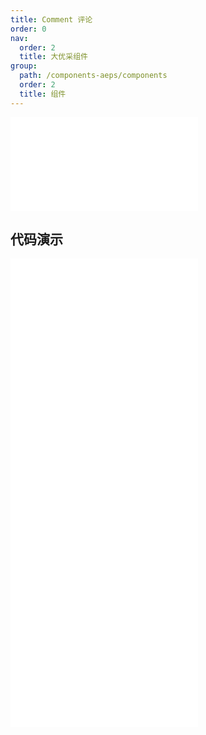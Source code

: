 ```yaml
---
title: Comment 评论
order: 0
nav:
  order: 2
  title: 大优采组件
group:
  path: /components-aeps/components
  order: 2
  title: 组件
---
```


<div>
<embed src="@docs-common/comment/index.md"></embed>
</div>
        
## 代码演示

<Row gutter=8>

  <Col span=24>
    
  <div class="code-box"><embed src="@abiz-rc-aeps/comment/demo/basic-comment-aeps.md"></embed></div>
          
  <div class="code-box"><embed src="@abiz-rc-aeps/comment/demo/editor-comment-aeps.md"></embed></div>
          
  <div class="code-box"><embed src="@abiz-rc-aeps/comment/demo/list-comment-aeps.md"></embed></div>
          
  <div class="code-box"><embed src="@abiz-rc-aeps/comment/demo/nested-comment-aeps.md"></embed></div>
          
  </Col>
          
</Row>
        
<div><embed src="@docs-common/comment/index-api.md"></embed><div>
        